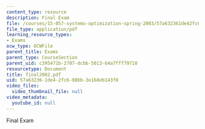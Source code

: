 ```yaml
---
content_type: resource
description: Final Exam
file: /courses/15-057-systems-optimization-spring-2003/57a632361de42fc698bb3e168eb143f8_final2002.pdf
file_type: application/pdf
learning_resource_types:
- Exams
ocw_type: OCWFile
parent_title: Exams
parent_type: CourseSection
parent_uid: c395471b-2707-dcbb-5013-64a7fff79710
resourcetype: Document
title: final2002.pdf
uid: 57a63236-1de4-2fc6-98bb-3e168eb143f8
video_files:
  video_thumbnail_file: null
video_metadata:
  youtube_id: null
---
```

Final Exam

